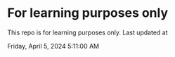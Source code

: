 # For learning purposes only
This repo is for learning purposes only.
Last updated at

Friday, April 5, 2024 5:11:00 AM


